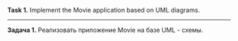 
**Task 1.**
Implement the Movie application based on UML diagrams.

___________________________________________________

**Задача 1.**
Реализовать приложение Movie на базе UML - схемы.

